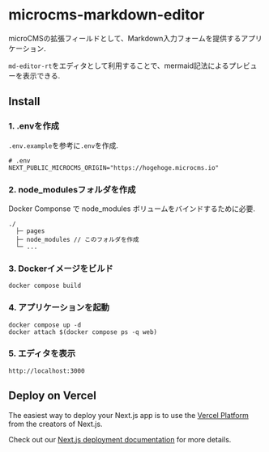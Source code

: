# microcms-markdown-editor

microCMSの拡張フィールドとして、Markdown入力フォームを提供するアプリケーション.

`md-editor-rt`をエディタとして利用することで、mermaid記法によるプレビューを表示できる.

## Install

### 1. .envを作成

`.env.example`を参考に`.env`を作成.

```
# .env
NEXT_PUBLIC_MICROCMS_ORIGIN="https://hogehoge.microcms.io"
```

### 2. node_modulesフォルダを作成

Docker Componse で node_modules ボリュームをバインドするために必要.

```
./
  ├─ pages
  ├─ node_modules // このフォルダを作成
  └─ ...
```

### 3. Dockerイメージをビルド

```
docker compose build
```

### 4. アプリケーションを起動

```
docker compose up -d
docker attach $(docker compose ps -q web)
```

### 5. エディタを表示

`http://localhost:3000`

## Deploy on Vercel

The easiest way to deploy your Next.js app is to use the [Vercel Platform](https://vercel.com/new?utm_medium=default-template&filter=next.js&utm_source=create-next-app&utm_campaign=create-next-app-readme) from the creators of Next.js.

Check out our [Next.js deployment documentation](https://nextjs.org/docs/deployment) for more details.
